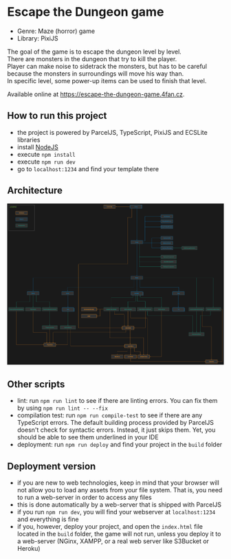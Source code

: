 # Escape the Dungeon game

* Genre: Maze (horror) game
* Library: PixiJS

The goal of the game is to escape the dungeon level by level.  
There are monsters in the dungeon that try to kill the player.  
Player can make noise to sidetrack the monsters, but has to be careful because the monsters in surroundings will move his way than.  
In specific level, some power-up items can be used to finish that level.

Available online at https://escape-the-dungeon-game.4fan.cz.

## How to run this project
- the project is powered by ParcelJS, TypeScript, PixiJS and ECSLite libraries
- install [NodeJS](https://nodejs.org/en/download/)
- execute `npm install`
- execute `npm run dev`
- go to `localhost:1234` and find your template there

## Architecture

![Game architecture](./architecture-diagram.png)

## Other scripts
- lint: run `npm run lint` to see if there are linting errors. You can fix them by using `npm run lint -- --fix`
- compilation test: run `npm run compile-test` to see if there are any TypeScript errors. The default building process provided by ParcelJS doesn't check for syntactic errors. Instead, it just skips them. Yet, you should be able to see them underlined in your IDE
- deployment: run `npm run deploy` and find your project in the `build` folder

## Deployment version
- if you are new to web technologies, keep in mind that your browser will not allow you to load any assets from your file system. That is, you need to run a web-server in order to access any files
- this is done automatically by a web-server that is shipped with ParcelJS
- if you run `npm run dev`, you will find your webserver at `localhost:1234` and everything is fine
- if you, however, deploy your project, and open the `index.html` file located in the `build` folder, the game will not run, unless you deploy it to a web-server (NGinx, XAMPP, or a real web server like S3Bucket or Heroku)
